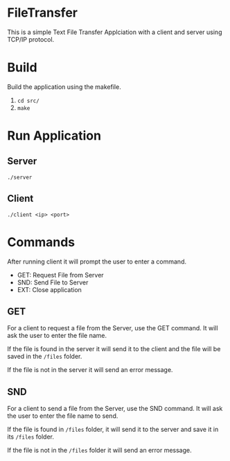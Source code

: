 # FileTransfer
This is a simple Text File Transfer Applciation with a client and server using TCP/IP protocol.


# Build

Build the application using the makefile.

1. `cd src/`
2. `make`

# Run Application

## Server

`./server`

## Client

`./client <ip> <port>`

# Commands

After running client it will prompt the user to enter a command.

- GET: Request File from Server
- SND: Send File to Server
- EXT: Close application

## GET

For a client to request a file from the Server, use the GET command. It will ask the user to enter the file name.

If the file is found in the server it will send it to the client and the file will be saved in the `/files` folder.

If the file is not in the server it will send an error message.

## SND

For a client to send a file from the Server, use the SND command. It will ask the user to enter the file name to send.

If the file is found in `/files` folder, it will send it to the server and save it in its `/files` folder.

If the file is not in the `/files` folder it will send an error message.
